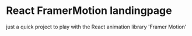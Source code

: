# React FramerMotion landingpage

just a quick project to play with the React animation library 'Framer Motion'
